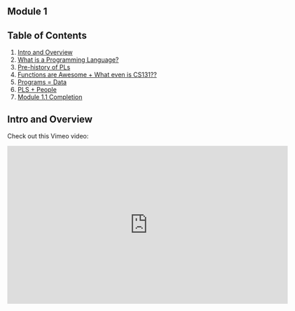 ## Module 1

## Table of Contents

1. [Intro and Overview](#welcometocs131)
2. [What is a Programming Language?](#courseformat)
3. [Pre-history of PLs](#schedule)
4. [Functions are Awesome + What even is CS131??](#piazza)
5. [Programs = Data](#classmeetingtimes)
6. [PLS + People](#gradeestimator)
7. [Module 1.1 Completion](#absenceandextensionforms)

## Intro and Overview
Check out this Vimeo video: 

<iframe src="https://player.vimeo.com/video/450886505" width="640" height="360" frameborder="0" allow="autoplay; fullscreen; picture-in-picture" allowfullscreen></iframe> 
